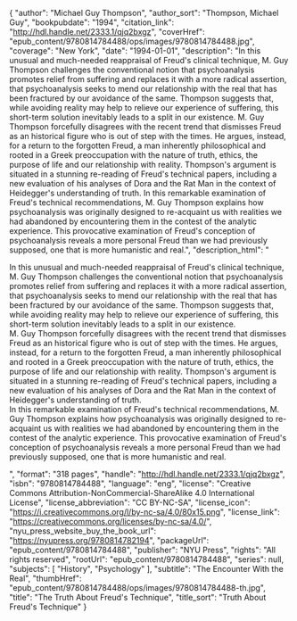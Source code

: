 {
  "author": "Michael Guy Thompson",
  "author_sort": "Thompson, Michael Guy",
  "bookpubdate": "1994",
  "citation_link": "http://hdl.handle.net/2333.1/qjq2bxgz",
  "coverHref": "epub_content/9780814784488/ops/images/9780814784488.jpg",
  "coverage": "New York",
  "date": "1994-01-01",
  "description": "In this unusual and much-needed reappraisal of Freud's clinical technique, M. Guy Thompson challenges the conventional notion that psychoanalysis promotes relief from suffering and replaces it with a more radical assertion, that psychoanalysis seeks to mend our relationship with the real that has been fractured by our avoidance of the same.  Thompson suggests that, while avoiding reality may help to relieve our experience of suffering, this short-term solution inevitably leads to a split in our existence. M. Guy Thompson forcefully disagrees with the recent trend that dismisses Freud as an historical figure who is out of step with the times.  He argues, instead, for a return to the forgotten Freud, a man inherently philosophical and rooted in a Greek preoccupation with the nature of truth, ethics, the purpose of life and our relationship with reality.  Thompson's argument is situated in a stunning re-reading of Freud's technical papers, including a new evaluation of his analyses of Dora and the Rat Man in the context of Heidegger's understanding of truth. In this remarkable examination of Freud's technical recommendations, M. Guy Thompson explains how psychoanalysis was originally designed to re-acquaint us with realities we had  abandoned by encountering them in the contest of the analytic experience.  This provocative examination of Freud's conception of psychoanalysis reveals a more personal Freud than we had previously supposed, one that is more humanistic and real.",
  "description_html": "<p>In this unusual and much-needed reappraisal of Freud's clinical technique, M. Guy Thompson challenges the conventional notion that psychoanalysis promotes relief from suffering and replaces it with a more radical assertion, that psychoanalysis seeks to mend our relationship with the real that has been fractured by our avoidance of the same.  Thompson suggests that, while avoiding reality may help to relieve our experience of suffering, this short-term solution inevitably leads to a split in our existence.<br> M. Guy Thompson forcefully disagrees with the recent trend that dismisses Freud as an historical figure who is out of step with the times.  He argues, instead, for a return to the forgotten Freud, a man inherently philosophical and rooted in a Greek preoccupation with the nature of truth, ethics, the purpose of life and our relationship with reality.  Thompson's argument is situated in a stunning re-reading of Freud's technical papers, including a new evaluation of his analyses of Dora and the Rat Man in the context of Heidegger's understanding of truth.<br> In this remarkable examination of Freud's technical recommendations, M. Guy Thompson explains how psychoanalysis was originally designed to re-acquaint us with realities we had  abandoned by encountering them in the contest of the analytic experience.  This provocative examination of Freud's conception of psychoanalysis reveals a more personal Freud than we had previously supposed, one that is more humanistic and real.</p>",
  "format": "318 pages",
  "handle": "http://hdl.handle.net/2333.1/qjq2bxgz",
  "isbn": "9780814784488",
  "language": "eng",
  "license": "Creative Commons Attribution-NonCommercial-ShareAlike 4.0 International License",
  "license_abbreviation": "CC BY-NC-SA",
  "license_icon": "https://i.creativecommons.org/l/by-nc-sa/4.0/80x15.png",
  "license_link": "https://creativecommons.org/licenses/by-nc-sa/4.0/",
  "nyu_press_website_buy_the_book_url": "https://nyupress.org/9780814782194",
  "packageUrl": "epub_content/9780814784488",
  "publisher": "NYU Press",
  "rights": "All rights reserved",
  "rootUrl": "epub_content/9780814784488",
  "series": null,
  "subjects": [
    "History",
    "Psychology"
  ],
  "subtitle": "The Encounter With the Real",
  "thumbHref": "epub_content/9780814784488/ops/images/9780814784488-th.jpg",
  "title": "The Truth About Freud's Technique",
  "title_sort": "Truth About Freud's Technique"
}
